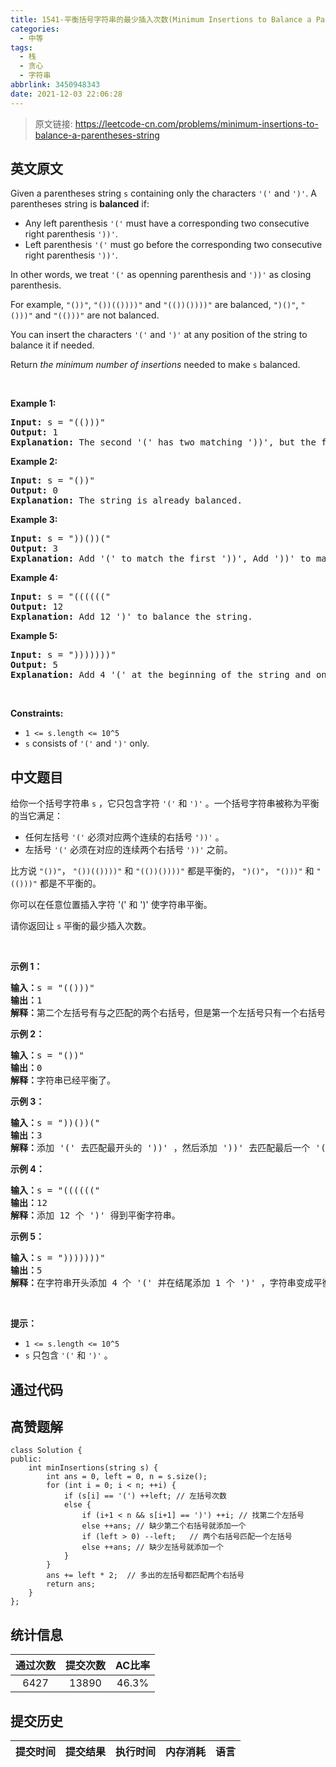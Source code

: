 ```yaml
---
title: 1541-平衡括号字符串的最少插入次数(Minimum Insertions to Balance a Parentheses String)
categories:
  - 中等
tags:
  - 栈
  - 贪心
  - 字符串
abbrlink: 3450948343
date: 2021-12-03 22:06:28
---
```


> 原文链接: https://leetcode-cn.com/problems/minimum-insertions-to-balance-a-parentheses-string


## 英文原文
<div><p>Given a parentheses string <code>s</code> containing only the characters <code>&#39;(&#39;</code> and <code>&#39;)&#39;</code>. A parentheses string is <strong>balanced</strong> if:</p>

<ul>
	<li>Any left parenthesis&nbsp;<code>&#39;(&#39;</code>&nbsp;must have a corresponding two consecutive right parenthesis&nbsp;<code>&#39;))&#39;</code>.</li>
	<li>Left parenthesis&nbsp;<code>&#39;(&#39;</code>&nbsp;must go before the corresponding two&nbsp;consecutive right parenthesis&nbsp;<code>&#39;))&#39;</code>.</li>
</ul>

<p>In other words, we treat <code>&#39;(&#39;</code> as openning parenthesis and <code>&#39;))&#39;</code> as closing parenthesis.</p>

<p>For example, <code>&quot;())&quot;</code>, <code>&quot;())(())))&quot;</code> and <code>&quot;(())())))&quot;</code> are&nbsp;balanced, <code>&quot;)()&quot;</code>, <code>&quot;()))&quot;</code> and <code>&quot;(()))&quot;</code> are not balanced.</p>

<p>You can insert the characters <code>&#39;(&#39;</code> and <code>&#39;)&#39;</code> at any position of the string to balance it if needed.</p>

<p>Return <em>the minimum number of insertions</em> needed to make <code>s</code> balanced.</p>

<p>&nbsp;</p>
<p><strong>Example 1:</strong></p>

<pre>
<strong>Input:</strong> s = &quot;(()))&quot;
<strong>Output:</strong> 1
<strong>Explanation:</strong> The second &#39;(&#39; has two matching &#39;))&#39;, but the first &#39;(&#39; has only &#39;)&#39; matching. We need to to add one more &#39;)&#39; at the end of the string to be &quot;(())))&quot; which is balanced.
</pre>

<p><strong>Example 2:</strong></p>

<pre>
<strong>Input:</strong> s = &quot;())&quot;
<strong>Output:</strong> 0
<strong>Explanation:</strong> The string is already balanced.
</pre>

<p><strong>Example 3:</strong></p>

<pre>
<strong>Input:</strong> s = &quot;))())(&quot;
<strong>Output:</strong> 3
<strong>Explanation:</strong> Add &#39;(&#39; to match the first &#39;))&#39;, Add &#39;))&#39; to match the last &#39;(&#39;.
</pre>

<p><strong>Example 4:</strong></p>

<pre>
<strong>Input:</strong> s = &quot;((((((&quot;
<strong>Output:</strong> 12
<strong>Explanation:</strong> Add 12 &#39;)&#39; to balance the string.
</pre>

<p><strong>Example 5:</strong></p>

<pre>
<strong>Input:</strong> s = &quot;)))))))&quot;
<strong>Output:</strong> 5
<strong>Explanation:</strong> Add 4 &#39;(&#39; at the beginning of the string and one &#39;)&#39; at the end. The string becomes &quot;(((())))))))&quot;.
</pre>

<p>&nbsp;</p>
<p><strong>Constraints:</strong></p>

<ul>
	<li><code>1 &lt;= s.length &lt;= 10^5</code></li>
	<li><code>s</code> consists of <code>&#39;(&#39;</code> and <code>&#39;)&#39;</code> only.</li>
</ul>
</div>

## 中文题目
<div><p>给你一个括号字符串&nbsp;<code>s</code>&nbsp;，它只包含字符&nbsp;<code>&#39;(&#39;</code> 和&nbsp;<code>&#39;)&#39;</code>&nbsp;。一个括号字符串被称为平衡的当它满足：</p>

<ul>
	<li>任何左括号&nbsp;<code>&#39;(&#39;</code>&nbsp;必须对应两个连续的右括号&nbsp;<code>&#39;))&#39;</code>&nbsp;。</li>
	<li>左括号&nbsp;<code>&#39;(&#39;</code>&nbsp;必须在对应的连续两个右括号&nbsp;<code>&#39;))&#39;</code>&nbsp;之前。</li>
</ul>

<p>比方说&nbsp;<code>&quot;())&quot;</code>，&nbsp;<code>&quot;())(())))&quot;</code> 和&nbsp;<code>&quot;(())())))&quot;</code>&nbsp;都是平衡的，&nbsp;<code>&quot;)()&quot;</code>，&nbsp;<code>&quot;()))&quot;</code> 和&nbsp;<code>&quot;(()))&quot;</code>&nbsp;都是不平衡的。</p>

<p>你可以在任意位置插入字符 &#39;(&#39; 和 &#39;)&#39; 使字符串平衡。</p>

<p>请你返回让 <code>s</code>&nbsp;平衡的最少插入次数。</p>

<p>&nbsp;</p>

<p><strong>示例 1：</strong></p>

<pre><strong>输入：</strong>s = &quot;(()))&quot;
<strong>输出：</strong>1
<strong>解释：</strong>第二个左括号有与之匹配的两个右括号，但是第一个左括号只有一个右括号。我们需要在字符串结尾额外增加一个 &#39;)&#39; 使字符串变成平衡字符串 &quot;(())))&quot; 。
</pre>

<p><strong>示例 2：</strong></p>

<pre><strong>输入：</strong>s = &quot;())&quot;
<strong>输出：</strong>0
<strong>解释：</strong>字符串已经平衡了。
</pre>

<p><strong>示例 3：</strong></p>

<pre><strong>输入：</strong>s = &quot;))())(&quot;
<strong>输出：</strong>3
<strong>解释：</strong>添加 &#39;(&#39; 去匹配最开头的 &#39;))&#39; ，然后添加 &#39;))&#39; 去匹配最后一个 &#39;(&#39; 。
</pre>

<p><strong>示例 4：</strong></p>

<pre><strong>输入：</strong>s = &quot;((((((&quot;
<strong>输出：</strong>12
<strong>解释：</strong>添加 12 个 &#39;)&#39; 得到平衡字符串。
</pre>

<p><strong>示例 5：</strong></p>

<pre><strong>输入：</strong>s = &quot;)))))))&quot;
<strong>输出：</strong>5
<strong>解释：</strong>在字符串开头添加 4 个 &#39;(&#39; 并在结尾添加 1 个 &#39;)&#39; ，字符串变成平衡字符串 &quot;(((())))))))&quot; 。
</pre>

<p>&nbsp;</p>

<p><strong>提示：</strong></p>

<ul>
	<li><code>1 &lt;= s.length &lt;= 10^5</code></li>
	<li><code>s</code>&nbsp;只包含&nbsp;<code>&#39;(&#39;</code> 和&nbsp;<code>&#39;)&#39;</code>&nbsp;。</li>
</ul>
</div>

## 通过代码
<RecoDemo>
</RecoDemo>


## 高赞题解
```
class Solution {
public:
    int minInsertions(string s) {
        int ans = 0, left = 0, n = s.size();
        for (int i = 0; i < n; ++i) {
            if (s[i] == '(') ++left; // 左括号次数
            else {
                if (i+1 < n && s[i+1] == ')') ++i; // 找第二个左括号
                else ++ans; // 缺少第二个右括号就添加一个
                if (left > 0) --left;   // 两个右括号匹配一个左括号
                else ++ans; // 缺少左括号就添加一个
            }
        }
        ans += left * 2;  // 多出的左括号都匹配两个右括号
        return ans;
    }
};
```


## 统计信息
| 通过次数 | 提交次数 | AC比率 |
| :------: | :------: | :------: |
|    6427    |    13890    |   46.3%   |

## 提交历史
| 提交时间 | 提交结果 | 执行时间 |  内存消耗  | 语言 |
| :------: | :------: | :------: | :--------: | :--------: |
